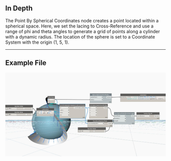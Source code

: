 ## In Depth
The Point By Spherical Coordinates node creates a point located within a spherical space. Here, we set the lacing to Cross-Reference and use a range of phi and theta angles to generate a grid of points along a cylinder with a dynamic radius. The location of the sphere is set to a Coordinate System with the origin (1, 5, 1).
___
## Example File

![BySphericalCoordinates](./Autodesk.DesignScript.Geometry.CoordinateSystem.BySphericalCoordinates_img.jpg)

